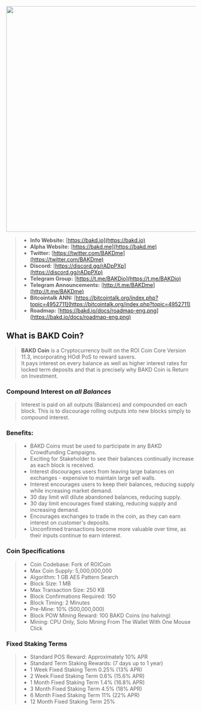 <img src="https://bakd.io/images/logo.png" width="600" style="text-align: center;">

> * __Info Website:__ [https://bakd.io](https://bakd.io)
> * __Alpha Website:__ [https://bakd.me](https://bakd.me)
> * __Twitter:__ [https://twitter.com/BAKDme](https://twitter.com/BAKDme)
> * __Discord:__ [https://discord.gg/rADpPXp](https://discord.gg/rADpPXp)
> * __Telegram Group:__ [https://t.me/BAKDio](https://t.me/BAKDio)
> * __Telegram Announcements:__ [http://t.me/BAKDme](http://t.me/BAKDme)
> * __Bitcointalk ANN:__ [https://bitcointalk.org/index.php?topic=4952711](https://bitcointalk.org/index.php?topic=4952711)
> * __Roadmap:__ [https://bakd.io/docs/roadmap-eng.png](https://bakd.io/docs/roadmap-eng.png)

## What is BAKD Coin?

> **BAKD Coin** is a Cryptocurrency built on the ROI Coin Core Version 11.3, incorporating HOdl PoS to reward savers.  
> It pays interest on every balance as well as higher interest rates for locked term deposits and that is precisely why BAKD Coin is Return on Investment.

### Compound Interest on _all Balances_

> Interest is paid on all outputs (Balances) and compounded on each block. This is to discourage rolling outputs into new blocks simply to compound interest.

### Benefits:

> -  BAKD Coins must be used to participate in any BAKD Crowdfunding Campaigns.
> -  Exciting for Stakeholder to see their balances continually increase as each block is received.
> -  Interest discourages users from leaving large balances on exchanges - expensive to maintain large sell walls.
> -  Interest encourages users to keep their balances, reducing supply while increasing market demand.
> -  30 day limit will dilute abandoned balances, reducing supply.
> -  30 day limit encourages fixed staking, reducing supply and increasing demand.
> -  Encourages exchanges to trade in the coin, as they can earn interest on customer's deposits.
> -  Unconfirmed transactions become more valuable over time, as their inputs continue to earn interest. 

### Coin Specifications
> -  Coin Codebase: Fork of ROICoin
> -  Max Coin Supply: 5,000,000,000
> -  Algorithm: 1 GB AES Pattern Search
> -  Block Size: 1 MB
> -  Max Transaction Size: 250 KB
> -  Block Confirmations Required: 150
> -  Block Timing: 2 Minutes
> -  Pre-Mine: 10% (500,000,000)
> -  Block POW Mining Reward: 100 BAKD Coins (no halving)
> -  Mining: CPU Only, Solo Mining From The Wallet With One Mouse Click

### Fixed Staking Terms
> -  Standard POS Reward: Approximately 10% APR
> -  Standard Term Staking Rewards: (7 days up to 1 year)
> -  1 Week Fixed Staking Term 0.25% (13% APR)
> -  2 Week Fixed Staking Term 0.6% (15.6% APR)
> -  1 Month Fixed Staking Term 1.4% (16.8% APR)
> -  3 Month Fixed Staking Term 4.5% (18% APR)
> -  6 Month Fixed Staking Term 11% (22% APR)
> -  12 Month Fixed Staking Term 25%
